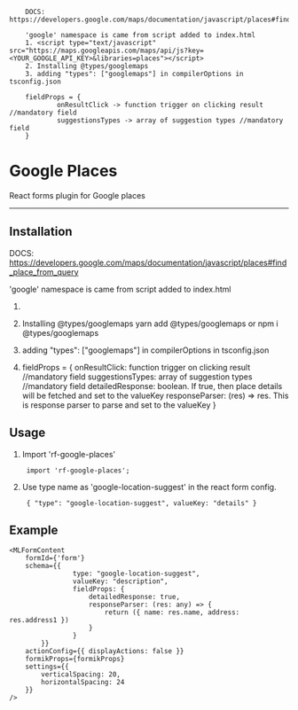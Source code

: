 
        DOCS: https://developers.google.com/maps/documentation/javascript/places#find_place_from_query

        'google' namespace is came from script added to index.html
        1. <script type="text/javascript" src="https://maps.googleapis.com/maps/api/js?key=<YOUR_GOOGLE_API_KEY>&libraries=places"></script>
        2. Installing @types/googlemaps
        3. adding "types": ["googlemaps"] in compilerOptions in tsconfig.json

        fieldProps = {
                onResultClick -> function trigger on clicking result //mandatory field
                suggestionsTypes -> array of suggestion types //mandatory field
        }


# Google Places

React forms plugin for Google places

---
## Installation

DOCS: https://developers.google.com/maps/documentation/javascript/places#find_place_from_query

'google' namespace is came from script added to index.html

1. <script type="text/javascript" src="https://maps.googleapis.com/maps/api/js?kxey=<YOUR_GOOGLE_API_KEY>&libraries=places"></script>

2. Installing @types/googlemaps
    yarn add @types/googlemaps
or 
    npm i @types/googlemaps

3. adding "types": ["googlemaps"] in compilerOptions in tsconfig.json

4. fieldProps = {
        onResultClick: function trigger on clicking result //mandatory field
        suggestionsTypes: array of suggestion types //mandatory field
        detailedResponse: boolean. If true, then place details will be fetched and set to the valueKey 
        responseParser: (res) => res. This is response parser to parse and set to the valueKey
}




## Usage
    
1. Import 'rf-google-places'
    
        import 'rf-google-places';

2. Use type name as 'google-location-suggest' in the react form config.
        
        { "type": "google-location-suggest", valueKey: "details" }

## Example

```
<MLFormContent
    formId={'form'}
    schema={{
                type: "google-location-suggest", 
                valueKey: "description",
                fieldProps: {
                    detailedResponse: true,
                    responseParser: (res: any) => {
                        return ({ name: res.name, address: res.address1 })
					}
				}
        }}
    actionConfig={{ displayActions: false }}
    formikProps={formikProps}
    settings={{
        verticalSpacing: 20,
        horizontalSpacing: 24
    }}
/>
```
